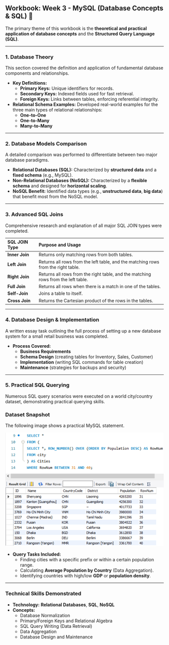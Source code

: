 ## Workbook: Week 3 - MySQL (Database Concepts & SQL) 💾

The primary theme of this workbook is the **theoretical and practical application of database concepts** and the **Structured Query Language (SQL)**.

***

### 1. Database Theory

This section covered the definition and application of fundamental database components and relationships.

* **Key Definitions:**
    * **Primary Keys:** Unique identifiers for records.
    * **Secondary Keys:** Indexed fields used for fast retrieval.
    * **Foreign Keys:** Links between tables, enforcing referential integrity.
* **Relational Schema Examples:** Developed real-world examples for the three main types of relational relationships:
    * **One-to-One**
    * **One-to-Many**
    * **Many-to-Many**

---

### 2. Database Models Comparison

A detailed comparison was performed to differentiate between two major database paradigms.

* **Relational Databases (SQL):** Characterized by **structured data** and a **fixed schema** (e.g., MySQL).
* **Non-Relational Databases (NoSQL):** Characterized by a **flexible schema** and designed for **horizontal scaling**.
* **NoSQL Benefit:** Identified data types (e.g., **unstructured data**, **big data**) that benefit most from the NoSQL model.

---

### 3. Advanced SQL Joins

Comprehensive research and explanation of all major SQL JOIN types were completed.

| SQL JOIN Type | Purpose and Usage |
| :--- | :--- |
| **Inner Join** | Returns only matching rows from both tables. |
| **Left Join** | Returns all rows from the left table, and the matching rows from the right table. |
| **Right Join** | Returns all rows from the right table, and the matching rows from the left table. |
| **Full Join** | Returns all rows when there is a match in one of the tables. |
| **Self-Join** | Joins a table to itself. |
| **Cross Join** | Returns the Cartesian product of the rows in the tables. |

---

### 4. Database Design & Implementation

A written essay task outlining the full process of setting up a new database system for a small retail business was completed.

* **Process Covered:**
    * **Business Requirements**
    * **Schema Design** (creating tables for Inventory, Sales, Customer)
    * **Implementation** (writing SQL commands for table creation)
    * **Maintenance** (strategies for backups and security)

---

### 5. Practical SQL Querying

Numerous SQL query scenarios were executed on a world city/country dataset, demonstrating practical querying skills.

### Dataset Snapshot

The following image shows a practical MySQL statement.

![Sample of the Retail Sales Dataset used in Week 1](Week_3_MySQL_Statement.png)

* **Query Tasks Included:**
    * Finding cities with a specific prefix or within a certain population range.
    * Calculating **Average Population by Country** (Data Aggregation).
    * Identifying countries with high/low **GDP** or **population density**.

***

### Technical Skills Demonstrated

* **Technology:** **Relational Databases**, **SQL**, **NoSQL**
* **Concepts:**
    * Database Normalization
    * Primary/Foreign Keys and Relational Algebra
    * SQL Query Writing (Data Retrieval)
    * Data Aggregation
    * Database Design and Maintenance
